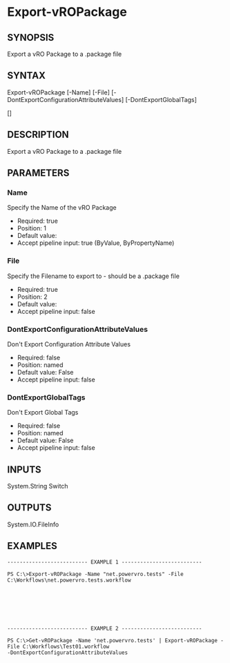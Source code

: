 # Export-vROPackage

## SYNOPSIS
    
Export a vRO Package to a .package file

## SYNTAX
 Export-vROPackage [-Name] <String> [-File] <String> [-DontExportConfigurationAttributeValues] [-DontExportGlobalTags]  [<CommonParameters>]    

## DESCRIPTION

Export a vRO Package to a .package file

## PARAMETERS


### Name

Specify the Name of the vRO Package

* Required: true
* Position: 1
* Default value: 
* Accept pipeline input: true (ByValue, ByPropertyName)

### File

Specify the Filename to export to - should be a .package file

* Required: true
* Position: 2
* Default value: 
* Accept pipeline input: false

### DontExportConfigurationAttributeValues

Don't Export Configuration Attribute Values

* Required: false
* Position: named
* Default value: False
* Accept pipeline input: false

### DontExportGlobalTags

Don't Export Global Tags

* Required: false
* Position: named
* Default value: False
* Accept pipeline input: false

## INPUTS

System.String
Switch

## OUTPUTS

System.IO.FileInfo

## EXAMPLES
```
-------------------------- EXAMPLE 1 --------------------------

PS C:\>Export-vROPackage -Name "net.powervro.tests" -File C:\Workflows\net.powervro.tests.workflow







-------------------------- EXAMPLE 2 --------------------------

PS C:\>Get-vROPackage -Name 'net.powervro.tests' | Export-vROPackage -File C:\Workflows\Test01.workflow 
-DontExportConfigurationAttributeValues
```

